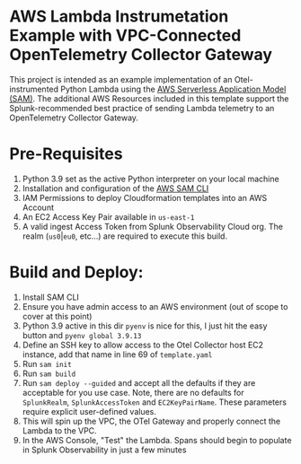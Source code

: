 # AWS Lambda Instrumetation Example with VPC-Connected OpenTelemetry Collector Gateway
This project is intended as an example implementation of an Otel-instrumented Python Lambda using the [AWS Serverless Application Model (SAM)](https://aws.amazon.com/serverless/sam/).
The additional AWS Resources included in this template support the Splunk-recommended best practice of sending Lambda telemetry to an OpenTelemetry Collector Gateway.

# Pre-Requisites
1. Python 3.9 set as the active Python interpreter on your local machine
1. Installation and configuration of the [AWS SAM CLI](https://docs.aws.amazon.com/serverless-application-model/latest/developerguide/serverless-sam-cli-install.html)
1. IAM Permissions to deploy Cloudformation templates into an AWS Account
1. An EC2 Access Key Pair available in `us-east-1`
1. A valid ingest Access Token from Splunk Observability Cloud org.  The realm (`us0`|`eu0`, etc...) are required to execute this build. 

# Build and Deploy:
1. Install SAM CLI
1. Ensure you have admin access to an AWS environment (out of scope to cover at this point)
1. Python 3.9 active in this dir `pyenv` is nice for this, I just hit the easy button and `pyenv global 3.9.13`
1. Define an SSH key to allow access to the Otel Collector host EC2 instance, add that name in line 69 of `template.yaml`
1. Run `sam init`
1. Run `sam build`
1. Run `sam deploy --guided` and accept all the defaults if they are acceptable for you use case. Note, there are no defaults for `SplunkRealm`, `SplunkAccessToken` and `EC2KeyPairName`.  These parameters require explicit user-defined values.
1. This will spin up the VPC, the OTel Gateway and properly connect the Lambda to the VPC.
1. In the AWS Console, "Test" the Lambda.  Spans should begin to populate in Splunk Observability in just a few minutes




